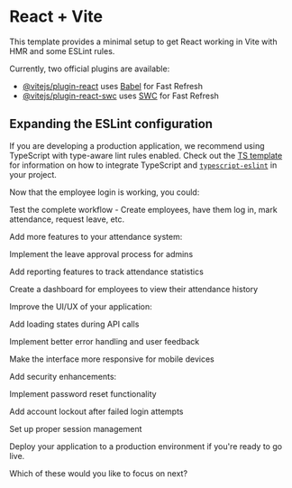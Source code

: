 # React + Vite

This template provides a minimal setup to get React working in Vite with HMR and some ESLint rules.

Currently, two official plugins are available:

- [@vitejs/plugin-react](https://github.com/vitejs/vite-plugin-react/blob/main/packages/plugin-react) uses [Babel](https://babeljs.io/) for Fast Refresh
- [@vitejs/plugin-react-swc](https://github.com/vitejs/vite-plugin-react/blob/main/packages/plugin-react-swc) uses [SWC](https://swc.rs/) for Fast Refresh

## Expanding the ESLint configuration

If you are developing a production application, we recommend using TypeScript with type-aware lint rules enabled. Check out the [TS template](https://github.com/vitejs/vite/tree/main/packages/create-vite/template-react-ts) for information on how to integrate TypeScript and [`typescript-eslint`](https://typescript-eslint.io) in your project.

Now that the employee login is working, you could:

Test the complete workflow - Create employees, have them log in, mark attendance, request leave, etc.

Add more features to your attendance system:

Implement the leave approval process for admins

Add reporting features to track attendance statistics

Create a dashboard for employees to view their attendance history

Improve the UI/UX of your application:

Add loading states during API calls

Implement better error handling and user feedback

Make the interface more responsive for mobile devices

Add security enhancements:

Implement password reset functionality

Add account lockout after failed login attempts

Set up proper session management

Deploy your application to a production environment if you're ready to go live.

Which of these would you like to focus on next?
